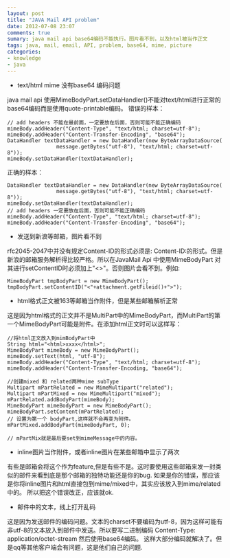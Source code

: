 ```yaml
---
layout: post
title: "JAVA Mail API problem"
date: 2012-07-08 23:07
comments: true
sumary: java mail api base64编码不能执行。图片看不到，以及html被当作正文
tags: java, mail, email, API, problem, base64, mime, picture 
categories:
- knowledge
- java
---
```


 * text/html mime 没有base64 编码问题

java mail api 使用MimeBodyPart.setDataHandler()不能对text/html进行正常的base64编码而是使用quote-printable编码。 错误的样本：

```
// add headers 不能在最前面，一定要放在后面，否则可能不能正确编码
mimeBody.addHeader("Content-Type", "text/html; charset=utf-8");
mimeBody.addHeader("Content-Transfer-Encoding", "base64");
DataHandler textDataHandler = new DataHandler(new ByteArrayDataSource(
                message.getBytes("utf-8"), "text/html; charset=utf-8"));
mimeBody.setDataHandler(textDataHandler);
```

正确的样本：

```
DataHandler textDataHandler = new DataHandler(new ByteArrayDataSource(
                message.getBytes("utf-8"), "text/html; charset=utf-8"));
mimeBody.setDataHandler(textDataHandler);
// add headers 一定要放在后面，否则可能不能正确编码
mimeBody.addHeader("Content-Type", "text/html; charset=utf-8");
mimeBody.addHeader("Content-Transfer-Encoding", "base64");
```

 * 发送到新浪等邮箱，图片看不到

rfc2045-2047中并没有规定Content-ID的形式必须是: Content-ID:<cid>的形式。但是新浪的邮箱服务解析得比较严格。所以在JavaMail Api 中使用MimeBodyPart 对其进行setContentID时必须加上"<>"。否则图片会看不到。例如:   

```
MimeBodyPart tmpBodyPart = new MimeBodyPart();
tmpBodyPart.setContentID("<"+attachment.getFileid()+">");
```

 * html格式正文被163等邮箱当作附件，但是某些邮箱解析正常

这是因为html格式的正文并不是MultiPart中的MimeBodyPart，而MultiPart的第一个MimeBodyPart可能是附件。在添加html正文时可以这样写：

```
//将html正文放入到mimBodyPart中
String html="<html>xxxx</html>";
MimeBodyPart mimeBody = new MimeBodyPart();
mimeBody.setText(html, "utf-8");     
mimeBody.addHeader("Content-Type", "text/html; charset=utf-8");
mimeBody.addHeader("Content-Transfer-Encoding, "base64");

//创建mixed 和 related两种mime subType
Multipart mPartRelated = new MimeMultipart("related");
Multipart mPartMixed = new MimeMultipart("mixed");
mPartRelated.addBodyPart(mimeBody);
MimeBodyPart mimeBodyPart = new MimeBodyPart();
mimeBodyPart.setContent(mPartRelated);
// 设置为第一个 bodyPart,这样就不会再变为附件。
mPartMixed.addBodyPart(mimeBodyPart, 0);

// mPartMix就是最后要set到mimeMessage中的内容。
```

 * inline图片当作附件，或者inline图片在某些邮箱中显示了两次

有些是邮箱会将这个作为feature,但是有些不是。这时要使用这些邮箱来发一封类似的邮件来看到底是那个邮箱的独特功能还是你的bug. 如果是你的错误，那应该是你将inline图片和html直接包到mime/mixed中，其实应该放入到mime/related中的。 所以把这个错误改正，应该就ok.

 * 邮件中的文本，线上打开乱码

这是因为发送邮件的编码问题。文本的charset不要编码为utf-8，因为这样可能有非utf-8的文本放入到邮件中发送。所以要写二进制编码 Content-Type: application/octet-stream 然后使用base64编码。 这样大部分编码就解决了。但是qq等其他客户端会有问题，这是他们自己的问题.



